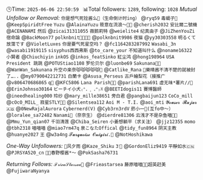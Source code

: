🕒Time: `2025-06-06 22:50:59 `
📊Total followers: `1289`, following: `1028`
*Mutual Unfollow or Removal:*
`你是想气死铨酱么🍥（生命倒计时ing）` @`ryq59`
`毒蝎子🦂` @`KeepSpiridtFree`
`Yuzu` @`AlainaYuzu`
`筱意在流浪～🏳️‍⚧️` @`cherish2032`
`安比爾二號機` @`ACENANAMI`
`然后` @`zicai31311055`
`薇鹅莉特` @`weielite4`
`纪真由子` @`JiZhenYouZi`
`宿命論` @`BackMoon77`
`polknbnit🏳️‍⚧️🏳️‍🌈` @`polknbnit9986`
`夜猫` @`yy30303558`
`明るくて放蕩です` @`VioletLuxes`
`你是要气死星空吗？` @`fc1164283287992`
`Wasabi_3n` @`wasabi1919115`
`sisyphus西西弗斯` @`to_care_your`
`不知道叫什么` @`noname16322`
`小賢者` @`Chiuchiyin`
`inkOS` @`inkos_featSinko`
`紅尘鸿` @`hong198964`
`USA President 跳跳` @`POTUStiao1108`
`罗伦贝尔` @`luonbe69`
`Sakunana🏳️‍⚧️` @`WanWan_Sakunana`
`升空の楽奈😾😾😾😾😾🍵` @`Catlike_Rana`
`🍥樂晴酱不清不楚的就被封了…..` @`my0790042212731`
`白蘭卡` @`Asusa_Perseus`
`古戶繪梨花（接推广` @`v806470686865`
`q🍥` @`KFC5806`
`Lana Parish🏳️‍⚧️` @`parishLana691`
`虚无味*薯片//🍥` @`ErinJohnso30164`
`ビーチイ小犬₍ᐢ. ֑ .ᐢ₎ꐦ` @`BEETIdogis11`
`賽博醫師` @`ineedhealing000`
`玲纱` @`mary_mille38651`
`旁白君` @`pangbaijun123`
`CoCo_mill` @`cOcO_MILL_`
`寂星STLY🏳️‍🌈` @`Silentsea112`
`Aoi M - T.I.` @`aoi_mti`
`𝓨𝓸𝓾𝓼𝓮𝓻 𝓡𝓪𝓳𝓪𝓻 🇦🇶` @`0NewRajalAurora`
`Cybernerd(V)` @`Cyb3rn3rdV`
`菸小一🍥(互fo中～）` @`loralee_sa72482`
`Nanami🌸（奈奈生）` @`dierdre81306`
`云浅才不是杂鱼喵🏳‍⚧` @`Mmu_Yun_qian07`
`千羽清莲` @`Chiba_Seiren`
`小姜想躺平（求关注）` @`jjz12355`
`momo` @`tbh2318`
`喵喵喵` @`miao7rm47q`
`泉こなたOffical` @`tidy_fun8964`
`阴天主教` @`huanye2027`
`王` @`w3a4ng`
`𝓣𝓾𝓻𝓺𝓾𝓸𝓲𝓼𝓮 𝓞𝓷𝓲𝓰𝓲𝓻𝓲.🍙` @`NotHoshikawa`

*One-Way Unfollowers:*
`🍥风夕雨` @`Kaze_Shiku`
`3ᐝ🍥` @`GordonEliz9419`
`平靜如水🇨🇳` @`PJRSYA520_cn`
`🏳️‍⚧️春野樱酱*～` @`PokSasha76731`

*Returning Follows:*
`ℱ𝓇𝒾ℯ𝒶𝒮𝓉𝒶𝓇𝓈ℯ𝒶🌌` @`Frieastarsea`
`藤原喵喵🏳️‍⚧️超英赶美` @`FujiwaraNyanya`
